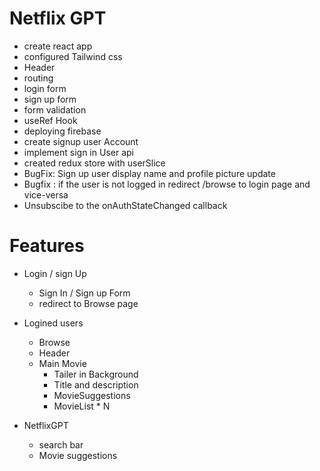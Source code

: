# Netflix GPT

- create react app
- configured Tailwind css
- Header
- routing
- login form
- sign up form
- form validation
- useRef Hook
- deploying firebase
- create signup user Account
- implement sign in User api
- created redux store with userSlice
- BugFix: Sign up user display name and profile picture update
- Bugfix : if the user is not logged in redirect /browse to login page and vice-versa
- Unsubscibe to the onAuthStateChanged callback

# Features

- Login / sign Up

  - Sign In / Sign up Form
  - redirect to Browse page

- Logined users

  - Browse
  - Header
  - Main Movie
    - Tailer in Background
    - Title and description
    - MovieSuggestions
    - MovieList \* N

- NetflixGPT
  - search bar
  - Movie suggestions
